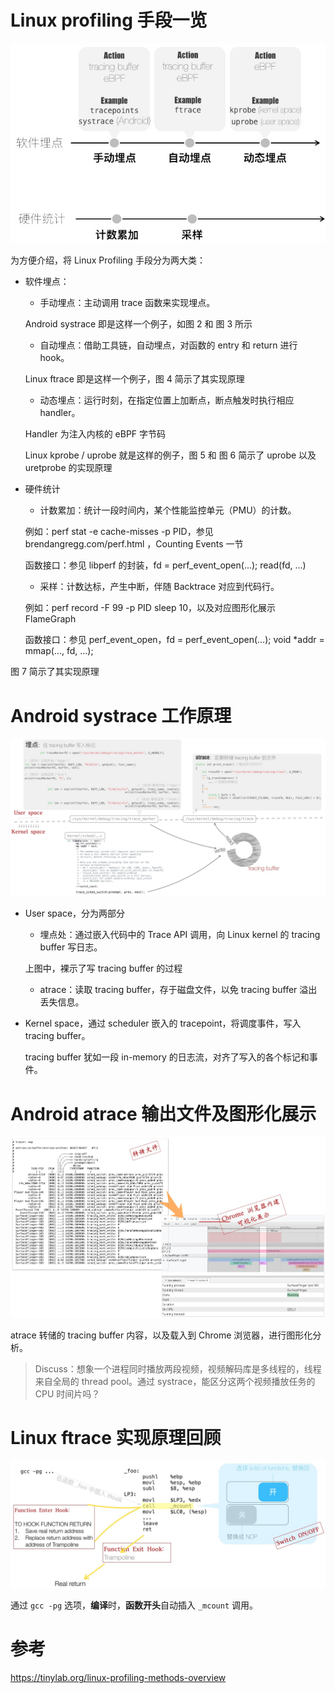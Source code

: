 
# Linux profiling 手段一览

![2020-01-29-18-26-06.png](./images/2020-01-29-18-26-06.png)

为方便介绍，将 Linux Profiling 手段分为两大类：

- 软件埋点：

    - 手动埋点：主动调用 trace 函数来实现埋点。

    Android systrace 即是这样一个例子，如图 2 和 图 3 所示

    - 自动埋点：借助工具链，自动埋点，对函数的 entry 和 return 进行 hook。

    Linux ftrace 即是这样一个例子，图 4 简示了其实现原理

    - 动态埋点：运行时刻，在指定位置上加断点，断点触发时执行相应 handler。

    Handler 为注入内核的 eBPF 字节码

    Linux kprobe / uprobe 就是这样的例子，图 5 和 图 6 简示了 uprobe 以及 uretprobe 的实现原理

- 硬件统计

    - 计数累加：统计一段时间内，某个性能监控单元（PMU）的计数。

    例如：perf stat -e cache-misses -p PID，参见 brendangregg.com/perf.html ，Counting Events 一节

    函数接口：参见 libperf 的封装，fd = perf_event_open(...); read(fd, …)

    - 采样：计数达标，产生中断，伴随 Backtrace 对应到代码行。

    例如：perf record -F 99 -p PID sleep 10，以及对应图形化展示 FlameGraph

    函数接口：参见 perf_event_open，fd = perf_event_open(…); void *addr = mmap(…, fd, …);

图 7 简示了其实现原理

# Android systrace 工作原理

![2020-01-29-18-30-10.png](./images/2020-01-29-18-30-10.png)

- User space，分为两部分

    - 埋点处：通过嵌入代码中的 Trace API 调用，向 Linux kernel 的 tracing buffer 写日志。

    上图中，裸示了写 tracing buffer 的过程

    - atrace：读取 tracing buffer，存于磁盘文件，以免 tracing buffer 溢出丢失信息。

- Kernel space，通过 scheduler 嵌入的 tracepoint，将调度事件，写入 tracing buffer。

    tracing buffer 犹如一段 in-memory 的日志流，对齐了写入的各个标记和事件。

# Android atrace 输出文件及图形化展示

![2020-01-29-18-34-41.png](./images/2020-01-29-18-34-41.png)

atrace 转储的 tracing buffer 内容，以及载入到 Chrome 浏览器，进行图形化分析。

>Discuss：想象一个进程同时播放两段视频，视频解码库是多线程的，线程来自全局的 thread pool。通过 systrace，能区分这两个视频播放任务的 CPU 时间片吗？

# Linux ftrace 实现原理回顾

![2020-01-29-18-39-10.png](./images/2020-01-29-18-39-10.png)

通过 `gcc -pg` 选项，**编译**时，**函数开头**自动插入 `_mcount` 调用。

# 参考

https://tinylab.org/linux-profiling-methods-overview